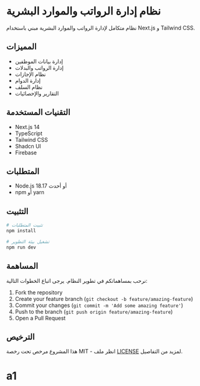 # نظام إدارة الرواتب والموارد البشرية

نظام متكامل لإدارة الرواتب والموارد البشرية مبني باستخدام Next.js و Tailwind CSS.

## المميزات

- إدارة بيانات الموظفين
- إدارة الرواتب والبدلات
- نظام الإجازات
- إدارة الدوام
- نظام السلف
- التقارير والإحصائيات

## التقنيات المستخدمة

- Next.js 14
- TypeScript
- Tailwind CSS
- Shadcn UI
- Firebase

## المتطلبات

- Node.js 18.17 أو أحدث
- npm أو yarn

## التثبيت

```bash
# تثبيت المتطلبات
npm install

# تشغيل بيئة التطوير
npm run dev
```

## المساهمة

نرحب بمساهماتكم في تطوير النظام. يرجى اتباع الخطوات التالية:

1. Fork the repository
2. Create your feature branch (`git checkout -b feature/amazing-feature`)
3. Commit your changes (`git commit -m 'Add some amazing feature'`)
4. Push to the branch (`git push origin feature/amazing-feature`)
5. Open a Pull Request

## الترخيص

هذا المشروع مرخص تحت رخصة MIT - انظر ملف [LICENSE](LICENSE) لمزيد من التفاصيل.
# a1
